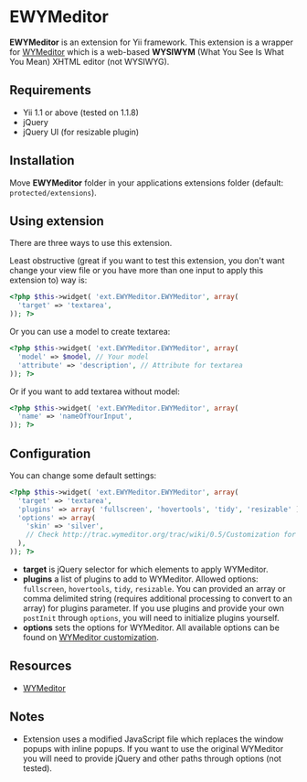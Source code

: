 EWYMeditor
==========

**EWYMeditor** is an extension for Yii framework. This extension is a wrapper for [WYMeditor](http://www.wymeditor.org/ "WYMeditor") which is a web-based **WYSIWYM** (What You See Is What You Mean) XHTML editor (not WYSIWYG).

Requirements
------------

* Yii 1.1 or above (tested on 1.1.8)
* jQuery
* jQuery UI (for resizable plugin)

Installation
------------

Move **EWYMeditor** folder in your applications extensions folder (default: `protected/extensions`).

Using extension
---------------

There are three ways to use this extension.

Least obstructive (great if you want to test this extension, you don't want change your view file or you have more than one input to apply this extension to) way is:

```php
<?php $this->widget( 'ext.EWYMeditor.EWYMeditor', array(
  'target' => 'textarea',
)); ?>
```

Or you can use a model to create textarea:

```php
<?php $this->widget( 'ext.EWYMeditor.EWYMeditor', array(
  'model' => $model, // Your model
  'attribute' => 'description', // Attribute for textarea
)); ?>
```

Or if you want to add textarea without model:

```php
<?php $this->widget( 'ext.EWYMeditor.EWYMeditor', array(
  'name' => 'nameOfYourInput',
)); ?>
```

Configuration
-------------

You can change some default settings:

```php
<?php $this->widget( 'ext.EWYMeditor.EWYMeditor', array(
  'target' => 'textarea',
  'plugins' => array( 'fullscreen', 'hovertools', 'tidy', 'resizable' ),
  'options' => array(
    'skin' => 'silver',
    // Check http://trac.wymeditor.org/trac/wiki/0.5/Customization for available options
  ),
)); ?>
```

* **target** is jQuery selector for which elements to apply WYMeditor.
* **plugins** a list of plugins to add to WYMeditor. Allowed options: `fullscreen`, `hovertools`, `tidy`, `resizable`. You can provided an array or comma delimited string (requires additional processing to convert to an array) for plugins parameter. If you use plugins and provide your own `postInit` through `options`, you will need to initialize plugins yourself.
* **options** sets the options for WYMeditor. All available options can be found on [WYMeditor customization](http://trac.wymeditor.org/trac/wiki/0.5/Customization "WYMeditor customization").

Resources
---------

* [WYMeditor](http://www.wymeditor.org/ "WYMeditor")

Notes
-----

* Extension uses a modified JavaScript file which replaces the window popups with inline popups. If you want to use the original WYMeditor you will need to provide jQuery and other paths through options (not tested).